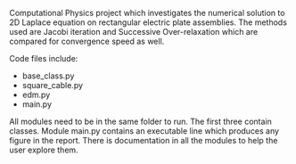 Computational Physics project which investigates the numerical solution to 2D Laplace equation on rectangular electric plate assemblies. The methods used are Jacobi iteration and Successive Over-relaxation which are compared for convergence speed as well.

Code files include:

* base_class.py
* square_cable.py
* edm.py
* main.py

All modules need to be in the same folder to run.
The first three contain classes.
Module main.py contains an executable line which produces any figure in the report.
There is documentation in all the modules to help the user explore them.
